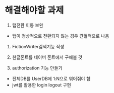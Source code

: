 # 해결해야할 과제

1. 탭전환 이동 보완

- 탭이 정상적으로 전환되지 않는 경우 간헐적으로 나옴

1. FictionWriter검색기능 작성

1. 한글폰트를 네이버 폰트에서 구해볼 것

1. authorization 기능 만들기

- 전체DB를 UserDB에 1:N으로 엮어줘야 함
- jwt를 활용한 login logout 구현
